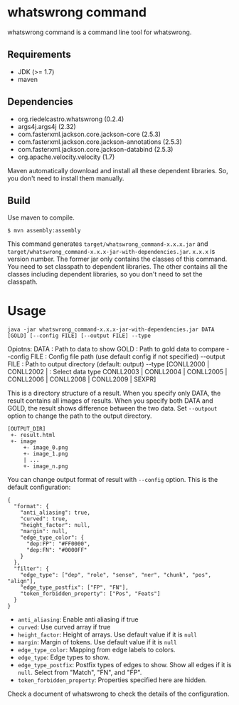 # whatswrong command

whatswrong command is a command line tool for whatswrong.

## Requirements

- JDK (>= 1.7)
- maven


## Dependencies

- org.riedelcastro.whatswrong (0.2.4)
- args4j.args4j (2.32)
- com.fasterxml.jackson.core.jackson-core (2.5.3)
- com.fasterxml.jackson.core.jackson-annotations (2.5.3)
- com.fasterxml.jackson.core.jackson-databind (2.5.3)
- org.apache.velocity.velocity (1.7)

Maven automatically download and install all these dependent libraries.
So, you don't need to install them manually.   


## Build

Use maven to compile.

```
$ mvn assembly:assembly
```

This command generates `target/whatswrong_command-x.x.x.jar` and `target/whatswrong_command-x.x.x-jar-with-dependencies.jar`.
`x.x.x` is version number. 
The former jar only contains the classes of this command. You need to set classpath to dependent libraries.
The other contains all the classes including dependent libraries, so you don't need to set the classpath. 


# Usage

```
java -jar whatswrong_command-x.x.x-jar-with-dependencies.jar DATA [GOLD] [--config FILE] [--output FILE] --type
``` 

Opiotns:
 DATA                                   : Path to data to show
 GOLD                                   : Path to gold data to compare
 --config FILE                          : Config file path (use default config
                                          if not specified)
 --output FILE                          : Path to output directory (default:
                                          output)
 --type [CONLL2000 | CONLL2002 |        : Select data type
 CONLL2003 | CONLL2004 | CONLL2005 |
 CONLL2006 | CONLL2008 | CONLL2009 |
 SEXPR]


This is a directory structure of a result.
When you specify only DATA, the result contains all images of results.
When you specify both DATA and GOLD, the result shows difference between the two data.
Set `--outpout` option to change the path to the output directory.

```
[OUTPUT_DIR]
 +- result.html
 +- image
     +- image_0.png
     +- image_1.png
     | ...
     +- image_n.png
```

You can change output format of result with `--config` option.
This is the default configuration:

```
{
  "format": {
	"anti_aliasing": true,
	"curved": true,
	"height_factor": null,
	"margin": null,
	"edge_type_color": {
	  "dep:FP": "#FF0000",
	  "dep:FN": "#0000FF"
	}
  },
  "filter": {
    "edge_type": ["dep", "role", "sense", "ner", "chunk", "pos", "align"],
    "edge_type_postfix": ["FP", "FN"],
	"token_forbidden_property": ["Pos", "Feats"]
  }
}
```

- `anti_aliasing`: Enable anti aliasing if true
- `curved`: Use curved array if true
- `height_factor`: Height of arrays. Use default value if it is `null`
- `margin`: Margin of tokens. Use default value if it is `null`
- `edge_type_color`: Mapping from edge labels to colors.
- `edge_type`: Edge types to show.
- `edge_type_postfix`: Postfix types of edges to show. Show all edges if it is `null`. Select from "Match", "FN", and "FP".
- `token_forbidden_property`: Properties specified here are hidden.

Check a document of whatswrong to check the details of the configuration. 
 